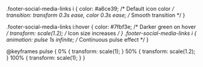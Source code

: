 .footer-social-media-links i {
  color: #a6ce39; /* Default icon color */
  transition: transform 0.3s ease, color 0.3s ease; /* Smooth transition */
}

.footer-social-media-links i:hover {
  color: #7fbf3e; /* Darker green on hover */
  transform: scale(1.2); /* Icon size increases */
}
.footer-social-media-links i {
  animation: pulse 1s infinite; /* Continuous pulse effect */
}

@keyframes pulse {
  0% {
      transform: scale(1);
  }
  50% {
      transform: scale(1.2);
  }
  100% {
      transform: scale(1);
  }
}